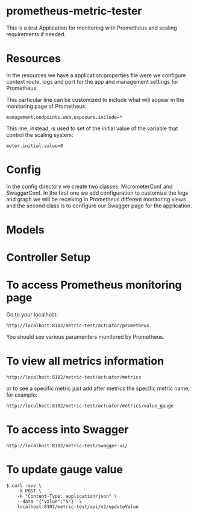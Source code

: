 # prometheus-metric-tester
This is a test Application for monitoring with Prometheus and scaling requirements if needed.

# Resources

In the resources we have a application.properties file were we configure context route, logs and port for the app and management settings for Prometheus.

This particular line can be customized to include what will appear in the monitoring page of Prometheus:
```
management.endpoints.web.exposure.include=*
```

This line, instead, is used to set of the initial value of the variable that control the scaling system:
```
meter.initial.value=0
```

# Config

In the config directory we create two classes: MicrometerConf and SwaggerConf. In the first one we add configuration to customize the logs and graph we will be receiving in
Prometheus different monitoring views and the second class is to configure our Swagger page for the application.

# Models


# Controller Setup


# To access Prometheus monitoring page

Go to your localhost:
```via browser
http://localhost:8102/metric-test/actuator/prometheus
```
You should see various paramenters monitored by Prometheus.

# To view all metrics information

```via browser
http://localhost:8102/metric-test/actuator/metrics
```

or to see a specific metric just add after metrics the specific metric name, for example:

```via browser
http://localhost:8102/metric-test/actuator/metrics/value_gauge
```

# To access into Swagger
```via browser
http://localhost:8102/metric-test/swagger-ui/
```


# To update gauge value

```console
$ curl -vvv \
    -X POST \
    -H "Content-Type: application/json" \
    --data '{"value":"5"}' \
    localhost:8102/metric-test/api/v2/updateValue
```
